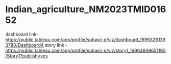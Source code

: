 # Indian_agriculture_NM2023TMID01652

dashboard link- https://public.tableau.com/app/profile/subasri.p/viz/dashboard_16963261393780/Dashboard4
story link    - https://public.tableau.com/app/profile/subasri.p/viz/story1_16964939651190/Story1?publish=yes
